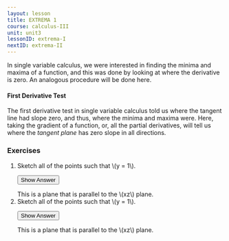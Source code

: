 ```yaml
---
layout: lesson
title: EXTREMA 1
course: calculus-III
unit: unit3
lessonID: extrema-I
nextID: extrema-II
---
```


In single variable calculus, we were interested in finding the minima and maxima of a function, and this was done by looking at where the derivative is zero. An analogous procedure will be done here.

#### First Derivative Test
The first derivative test in single variable calculus told us where the tangent line had slope zero, and thus, where the minima and maxima were. Here, taking the gradient of a function, or, all the partial derivatives, will tell us where the *tangent plane* has zero slope in all directions.  

### Exercises

<ol>
<li> <div> Sketch all of the points such that \(y = 1\). </div>

<button onclick="myFunction('answer2')" class="answerButton">Show Answer</button>
<div  id="answer2" class="answer">
This is a plane that is parallel to the \(xz\) plane. 
</div> </li>
<li> <div> Sketch all of the points such that \(y = 1\). </div>

<button onclick="myFunction('answer2')" class="answerButton">Show Answer</button>
<div  id="answer2" class="answer">
This is a plane that is parallel to the \(xz\) plane. 
</div> </li>
</ol>
